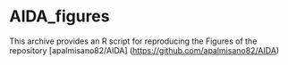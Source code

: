 # AIDA_figures
This archive provides an R script for reproducing the Figures of the repository [apalmisano82/AIDA] (https://github.com/apalmisano82/AIDA)
